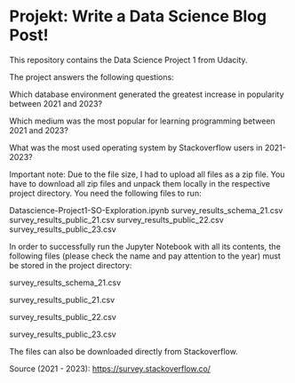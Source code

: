 # Projekt: Write a Data Science Blog Post!
This repository contains the Data Science Project 1 from Udacity.

The project answers the following questions:

Which database environment generated the greatest increase in popularity between 2021 and 2023?

Which medium was the most popular for learning programming between 2021 and 2023?

What was the most used operating system by Stackoverflow users in 2021-2023?

Important note:
Due to the file size, I had to upload all files as a zip file.
You have to download all zip files and unpack them locally in the respective project directory.
You need the following files to run:

Datascience-Project1-SO-Exploration.ipynb
survey_results_schema_21.csv
survey_results_public_21.csv
survey_results_public_22.csv
survey_results_public_23.csv

In order to successfully run the Jupyter Notebook with all its contents, the following files (please check the name and pay attention to the year) must be stored in the project directory:

survey_results_schema_21.csv

survey_results_public_21.csv

survey_results_public_22.csv

survey_results_public_23.csv

The files can also be downloaded directly from Stackoverflow.

Source (2021 - 2023): https://survey.stackoverflow.co/